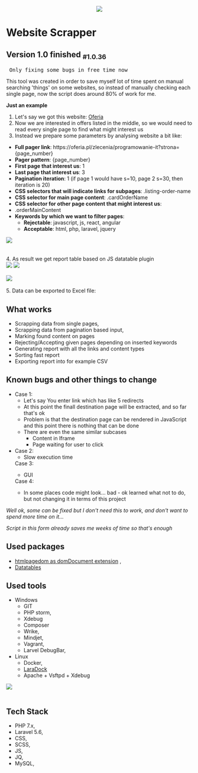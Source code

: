 <p align="center"><img src="https://laravel.com/assets/img/components/logo-laravel.svg"></p>

<h1> Website Scrapper </h1>
<h2>  Version 1.0 finished <sub>#1.0.36</sub></h2>
<pre> Only fixing some bugs in free time now</pre>

<p>
This tool was created in order to save myself lot of time spent on manual searching 'things' on some websites, so instead of manually checking each single page, now the script does around 80% of work for me.
</p>

<b>Just an example</b>
1. Let's say we got this website: <a href="https://oferia.pl/zlecenia/programowanie-it">Oferia</a>
2. Now we are interested in offers listed in the middle, so we would need to read every single page to find what might interest us
3. Instead we prepare some parameters by analysing website a bit like:
<ul>
    <li><b>Full pager link</b>: https://oferia.pl/zlecenia/programowanie-it?strona={page_number}</li> 
    <li><b>Pager pattern</b>: {page_number}	</li> 
    <li><b>First page that interest us</b>: 1</li> 
    <li><b>Last page that interest us</b>: 3</li> 
    <li><b>Pagination iteration</b>: 1 (if page 1 would have s=10, page 2 s=30, then iteration is 20)</li> 
    <li><b>CSS selectors that will indicate links for subpages</b>: .listing-order-name</li> 
    <li><b>CSS selector for main page content</b>: .cardOrderName</li> 
    <li><b>CSS selector for other page content that might interest us</b>: <li>.orderMainContent
    <li><b>Keywords by which we want to filter pages</b>:
        <ul>
            <li><b>Rejectable</b>: javascript, js, react, angular</li>
            <li><b>Acceptable</b>: html, php, laravel, jquery</li>
        </ul>
    </li> 
</ul>
<img src="https://raw.githubusercontent.com/Volmarg/website-scrapper/development/WebsiteScrapperInputs.jpg"><br/><br/>
<br/>
4. As result we get report table based on JS datatable plugin<br/>
<img src="https://raw.githubusercontent.com/Volmarg/website-scrapper/development/WebsiteScrapperReport.jpg">
<img src="https://raw.githubusercontent.com/Volmarg/website-scrapper/development/WebsiteScrapperReport2.jpg"><br/><br/>
<img src="https://raw.githubusercontent.com/Volmarg/website-scrapper/development/WebsiteScrapperExcel.jpg"><br/><br/>
5. Data can be exported to Excel file:

<h2>What works</h2>

<ul>
<li>Scrapping data from single pages,</li>
<li>Scrapping data from pagination based input,</li>
<li>Marking found content on pages</li>
<li>Rejecting/Accepting given pages depending on inserted keywords</li>
<li>Generating report with all the links and content types </li>
<li>Sorting fast report </li>
<li>Exporting report into for example CSV</li>
</ul>

<h2> Known bugs and other things to change</h2>

<ul>
    <li>Case 1:
        <ul>
            <li>Let's say You enter link which has like 5 redirects</li>
            <li>At this point the finall destination page will be extracted, and so far that's ok</li>
            <li>Problem is that the destination page can be rendered in JavaScript and this point there is nothing that can be done</li>
            <li>There are even the same similar subcases
                <ul>
                    <li>Content in Iframe</li>
                    <li>Page waiting for user to click</li>
                </ul>
            </li>
        </ul>
    </li>
    <li>
    Case 2:
    <ul>
        <li> Slow execution time </li>
    </ul>
    </li>
    Case 3:
    <ul>
        <li> GUI </li>
    </ul>
    </li>  
    </li>
    Case 4:
    <ul>
        <li> In some places code might look... bad - ok learned what not to do, but not changing it in terms of this project </li>
    </ul>
    </li>  
</ul>


<i>
<p> Well ok, some can be fixed but I don't need this to work, and don't want to spend more time on it... </h4>
<p> Script in this form already saves me weeks of time so that's enough</h5>
</i>



<h2>Used packages</h2>
<ul>
<li><a href="https://github.com/wasinger/htmlpagedom">htmlpagedom as domDocument extension</a> ,
</li>
<li><a href="https://datatables.net/">Datatables</a></li>
</ul>

<h2>Used tools</h2>
<ul>
<li>Windows
           <ul>
               <li>GIT</li>
               <li>PHP storm,</li>
               <li>Xdebug</li>
               <li>Composer</li>
               <li>Wrike,</li>
               <li>Mindjet,</li>
               <li>Vagrant,</li>
               <li>Larvel DebugBar,</li>
           </ul>
</li>

<li>Linux
           <ul>
           <li>Docker,</li>
           <li><a href="http://laradock.io/">LaraDock</a></li>
           <li>Apache + Vsftpd + Xdebug </li>
           </ul>
</li>
</ul>

<img src="https://raw.githubusercontent.com/Volmarg/website-scrapper/development/WebsiteScrapperConcept.jpg"><br/><br/>

<h2>Tech Stack</h2>
<ul>
<li>PHP 7.x,</li>
<li>Laravel 5.6,</li>
<li>CSS,</li>
<li>SCSS,</li>
<li>JS,</li>
<li>JQ,</li>
<li>MySQL,</li>
</ul>